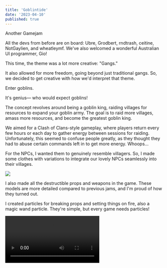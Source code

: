 ```yaml
---
title: 'Goblintide'
date: '2023-04-10'
published: true
---
```


Another Gamejam

All the devs from before are on board: Ubre, Grodbert, rndtrash, ceitine, NotGaylien, and wheatleymf. We've also welcomed a wonderful Australian UI programmer, Gio!

This time, the theme was a lot more creative: "Gangs."

It also allowed for more freedom, going beyond just traditional gangs. So, we decided to get creative with how we'd interpret that theme.

<Heading title="Wait... Goblins?" />

Enter goblins.

It's genius— who would expect goblins!

The concept revolves around being a goblin king, raiding villages for resources to expand your goblin army. The goal is to raid more villages, amass more resources, and become the greatest goblin king.

We aimed for a Clash of Clans-style gameplay, where players return every few hours or each day to gather energy between sessions for raiding. Unfortunately, this seemed to confuse people greatly, as they thought they had to abuse certain commands left in to get more energy. Whoops...

<Heading title="Clothes and Props" caption="by Luke" />

For the NPCs, I wanted them to genuinely resemble villagers. So, I made some clothes with variations to integrate our lovely NPCs seamlessly into their villages.

<Img src="clothing.png" />

I also made all the destructible props and weapons in the game. These models are more detailed compared to previous jams, and I'm proud of how they turned out.

<Heading title="Particles" caption="by Luke" />

I created particles for breaking props and setting things on fire, also a magic wand particle. They're simple, but every game needs particles!

<Video src="wood_particle.mp4" />

<Heading title="Voicelines" caption="by Luke" />

Those annoying screaming villagers... They're me.

They're all a British man making random gibberish noises.

I also recorded some quick tutorial narration voice lines to prevent the game from being too confusing.

Admittedly, I'm not cut out to be a voice actor.
